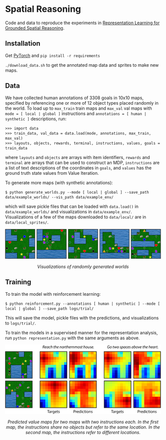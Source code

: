 # Spatial Reasoning
Code and data to reproduce the experiments in [Representation Learning for Grounded Spatial Reasoning](https://arxiv.org/abs/1707.03938).

## Installation
Get [PyTorch](http://pytorch.org/) and `pip install -r requirements`

`./download_data.sh` to get the annotated map data and sprites to make new maps.

## Data
We have collected human annotations of 3308 goals in 10x10 maps, specified by referencing one or more of 12 object types placed randomly in the world. To load up to `max_train` train maps and `max_val` val maps with `mode = [ local | global ]` instructions and `annotations = [ human | synthetic ]` descriptions, run:
``` 
>>> import data
>>> train_data, val_data = data.load(mode, annotations, max_train, max_val)
>>> layouts, objects, rewards, terminal, instructions, values, goals = train_data
```
where `layouts` and `objects` are arrays with item identifiers, `rewards` and `terminal` are arrays that can be used to construct an MDP, `instructions` are a list of text descriptions of the coordinates in `goals`, and `values` has the ground truth state values from Value Iteration.

To generate more maps (with synthetic annotations):
```
$ python generate_worlds.py --mode [ local | global ] --save_path data/example_worlds/ --vis_path data/example_env/
```
which will save pickle files that can be loaded with `data.load()` in `data/example_worlds/` and visualizations in `data/example_env/`. Visualizations of a few of the maps downloaded to `data/local/` are in `data/local_sprites/`.

<p align="center">
	<img src='logs/example/git_sprites.png' width='700'/>
</p>
<p align="center">
	<em> Visualizations of randomly generated worlds </em>
</p>

## Training

To train the model with reinforcement learning:
```
$ python reinforcement.py --annotations [ human | synthetic ] --mode [ local | global ] --save_path logs/trial/
```

This will save the model, pickle files with the predictions, and visualizations to `logs/trial/`. 

To train the models in a supervised manner for the representation analysis, run `python representation.py` with the same arguments as above.

<p align="center">
	<img src='logs/example/predictions.png' width='700'/>
</p>
<p align="center">
<em> Predicted value maps for two maps with two instructions each. In the first map, the instructions share no objects but refer to the same location. In the second map, the instructions refer to different locations.
</em>
</p>


